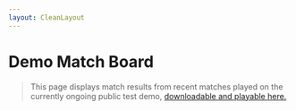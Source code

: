 ```yaml
---
layout: CleanLayout
---
```


# Demo Match Board

> This page displays match results from recent matches played on the currently
> ongoing public test demo, [downloadable and playable here.](https://mastern2k3.itch.io/tom)

<MatchList />
